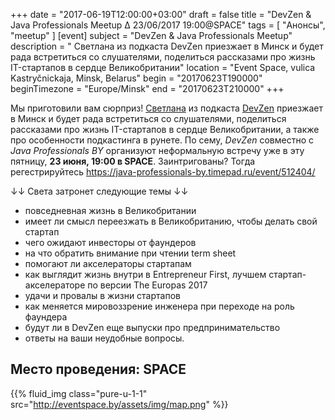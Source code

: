 +++
date = "2017-06-19T12:00:00+03:00"
draft = false
title = "DevZen & Java Professionals Meetup ∆ 23/06/2017 19:00@SPACE"
tags = [
    "Анонсы",
    "meetup"
]
[event]
subject = "DevZen & Java Professionals Meetup"
description = " Светлана из подкаста DevZen приезжает в Минск и будет рада встретиться со слушателями, поделиться рассказами про жизнь IT-стартапов в сердце Великобритании"
location = "Event Space, vulica Kastryčnickaja, Minsk, Belarus"
begin = "20170623T190000"
beginTimezone = "Europe/Minsk"
end = "20170623T210000"
+++

Мы приготовили вам сюрприз! [Светлана](https://twitter.com/SBozhko) из подкаста [DevZen](http://devzen.ru/) приезжает в Минск и будет рада встретиться со слушателями, 
поделиться рассказами про жизнь IT-стартапов в сердце Великобритании, а также про особенности подкастинга в рунете.
По сему, _DevZen_ совместно с _Java Professionals BY_ организуют неформальную встречу уже в эту пятницу, 
**23 июня, 19:00 в SPACE**. Заинтригованы? Тогда регестрируйтесь https://java-professionals-by.timepad.ru/event/512404/ 

↓↓ Света затронет следующие темы ↓↓

<!--more-->

* повседневная жизнь в Великобритании
* имеет ли смысл переезжать в Великобританию, чтобы делать свой стартап
* чего ожидают инвесторы от фаундеров
* на что обратить внимание при чтении term sheet
* помогают ли акселераторы стартапам
* как выглядит жизнь внутри в Entrepreneur First, лучшем стартап-акселераторе по версии The Europas 2017
* удачи и провалы в жизни стартапов
* как меняется мировоззрение инженера при переходе на роль фаундера
* будут ли в DevZen еще выпуски про предпринимательство
* ответы на ваши неудобные вопросы.

## Место проведения: SPACE

<div class="post_photos">

{{% fluid_img class="pure-u-1-1" src="http://eventspace.by/assets/img/map.png" %}}

</div>
